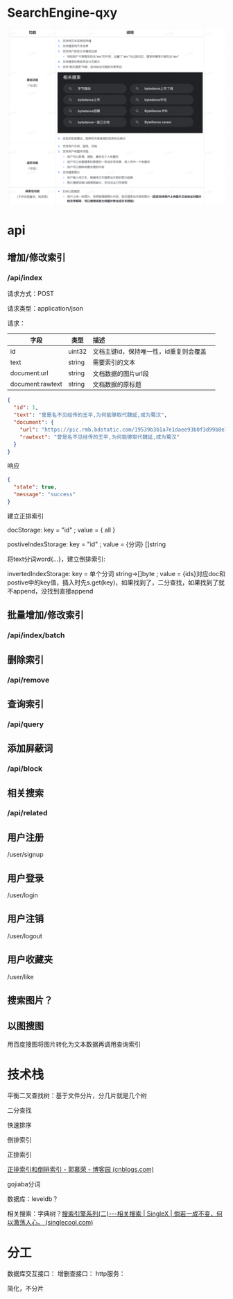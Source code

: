# SearchEngine-qxy

![image-20220516172943249](README.assets/image-20220516172943249.png)

# api

## 增加/修改索引

### /api/index

请求方式：POST

请求类型：application/json

请求：

| 字段             | 类型   | 描述                                   |      |
| ---------------- | ------ | :------------------------------------- | ---- |
| id               | uint32 | 文档主键id，保持唯一性，id重复则会覆盖 |      |
| text             | string | 需要索引的文本                         |      |
| document:url     | string | 文档数据的图片url段                    |      |
| document:rawtext | string | 文档数据的原标题                       |      |

```json
{
  "id": 1,
  "text": "曾是名不见经传的王平,为何能够取代魏延,成为蜀汉",
  "document": {
    "url": "https://pic.rmb.bdstatic.com/19539b3b1a7e1daee93b0f3d99b8e795.png",
    "rawtext": "曾是名不见经传的王平,为何能够取代魏延,成为蜀汉"
  }
}
```

响应

```json
{
  "state": true,
  "message": "success"
}
```

建立正排索引

docStorage: key = "id" ; value = { all }

postiveIndexStorage: key = "id" ; value = {分词} []string

将text分词word{...}，建立倒排索引:

invertedIndexStorage: key = 单个分词 string->[]byte ; value = {ids}对应doc和postive中的key值，插入时先s.get(key)，如果找到了，二分查找，如果找到了就不append，没找到直接append


## 批量增加/修改索引

### /api/index/batch

## 删除索引

### /api/remove

## 查询索引

### /api/query

## 添加屏蔽词

### /api/block

## 相关搜索

### /api/related

## 用户注册

/user/signup

## 用户登录

/user/login

## 用户注销

/user/logout

## 用户收藏夹

/user/like

## 搜索图片？

## 以图搜图

用百度搜图将图片转化为文本数据再调用查询索引

# 技术栈

平衡二叉查找树：基于文件分片，分几片就是几个树

二分查找

快速排序

倒排索引

正排索引

[正排索引和倒排索引 - 郭慕荣 - 博客园 (cnblogs.com)](https://www.cnblogs.com/jelly12345/p/15016494.html)

gojiaba分词

数据库：leveldb？

相关搜索：字典树？[搜索引擎系列(二)---相关搜索 | SingleX | 倘若一成不变，何以激荡人心。 (singlecool.com)](https://singlecool.com/2017/07/29/RelevantSearch/)

# 分工

数据库交互接口：
增删查接口：
http服务：


简化，不分片